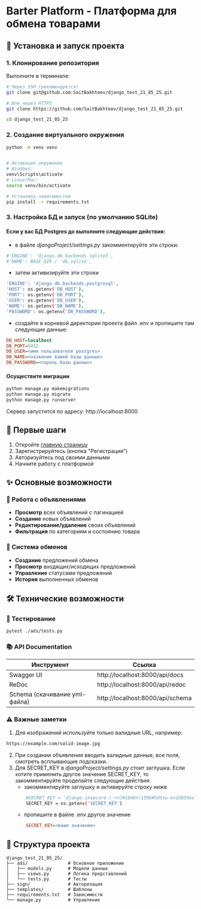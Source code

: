 # Barter Platform - Платформа для обмена товарами

## 🚀 Установка и запуск проекта

### 1. Клонирование репозитория
Выполните в терминале:
```bash
# Через SSH (рекомендуется)
git clone git@github.com:SaitBakhteev/django_test_21_05_25.git

# Или через HTTPS
git clone https://github.com/SaitBakhteev/django_test_21_05_25.git

cd django_test_21_05_25

```

### 2. Создание виртуального окружения

```bash
python -m venv venv


# Активация окружения
# Windows:
venv\Scripts\activate
# Linux/Mac:
source venv/bin/activate

# Установка зависимостей
pip install -r requirements.txt

```

### 3. Настройка БД и запуск (по умолчанию SQLite)

#### Если у вас БД Postgres до выполните следующие действия:
- в файле <i>djangoProject/settings.py</i> закомментируйте эти строки:
 
```bash
#'ENGINE': 'django.db.backends.sqlite3',
#'NAME': BASE_DIR / 'db.sqlite',
```
- затем активизируйте эти строки 
```bash
'ENGINE': 'django.db.backends.postgresql',
'HOST': os.getenv('DB_HOST'),
'PORT': os.getenv('DB_PORT'),
'USER': os.getenv('DB_USER'),
'NAME': os.getenv('DB_NAME'),
'PASSWORD': os.getenv('DB_PASSWORD'), 
```
- создайте в корневой директории проекта файл .env и пропишите там следующие данные:

```ini
DB_HOST=localhost
DB_PORT=5432
DB_USER=<имя пользователя postgres>
DB_NAME=<название вашей базы данных>
DB_PASSWORD=<пароль базы данных>
``` 

#### Осуществите миграции
```bash
python manage.py makemigrations
python manage.py migrate
python manage.py runserver
```
Сервер запустится по адресу: http://localhost:8000<br>

## 🔐 Первые шаги
1. Откройте <a href="http://localhost:8000/ads/">главную страницу</a>
2. Зарегистрируйтесь (кнопка "Регистрация")
3. Авторизуйтесь под своими данными
4. Начните работу с платформой

## ✨ Основные возможности
### 📢 Работа с объявлениями
- <b>Просмотр</b> всех объявлений с пагинацией
- <b>Создание</b> новых объявлений
- <b>Редактирование/удаление</b> своих объявлений
- <b>Фильтрация</b> по категориям и состоянию товара

### 🔄 Система обменов
- <b>Создание</b> предложений обмена
- <b>Просмотр</b> входящих/исходящих предложений
- <b>Управление</b> статусами предложений
- <b>История</b> выполненных обменов

## 🛠 Технические возможности
### 🧪 Тестирование
```bash
pytest ./ads/tests.py
```

### 📚 API Documentation
| <b>Инструмент</b>	             | <b>Ссылка</b>
|--------------------------------|--------------
| Swagger UI	                    | http://localhost:8000/api/docs
| ReDoc	                         | http://localhost:8000/api/redoc
| Schema (скачивание yml-файла)	 | http://localhost:8000/api/schema

### ⚠️ Важные заметки
1. Для изображений используйте только валидные URL, например:
```bash
https://example.com/valid-image.jpg
```
2. При создании объявления вводить валидные данные, все поля, смотреть всплывающие подсказки.
3. Для SECRET_KEY в <i>djangoProject/settings.py</i> стоит заглушка. Если хотите применить 
другое значение SECRET_KEY, то закомментируйте проделайте следующие действия:
   - закомментируйте заглушку и активируйте строку ниже
    ```bash
        #SECRET_KEY = 'django-insecure-)-rn7#1bmb+)159b#5dtxu-e+d3b59uvdu5*=^)*#@&6b)vh74'
        SECRET_KEY = os.getenv('SECRET_KEY')
    ```
   - пропишите в файле .env другое значение 
    ```ini
        SECRET_KEY=<ваше значение>        
    ```

 
## 📂 Структура проекта

```
django_test_21_05_25/
├── ads/               # Основное приложение
│   ├── models.py      # Модели данных
│   ├── views.py       # Логика представлений
│   └── tests.py       # Тесты
├── sign/              # Авторизация
├── templates/         # Шаблоны
├── requirements.txt   # Зависимости
└── manage.py          # Управление
```

